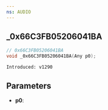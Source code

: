 ```yaml
---
ns: AUDIO
---
```

## _0x66C3FB05206041BA

```c
// 0x66C3FB05206041BA
void _0x66C3FB05206041BA(Any p0);
```

```
Introduced: v1290
```

## Parameters
* **p0**:

